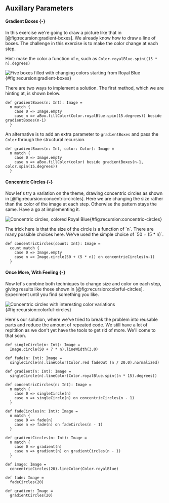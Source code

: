 ## Auxillary Parameters

#### Gradient Boxes {-}

In this exercise we're going to draw a picture like that in [@fig:recursion:gradient-boxes].
We already know how to draw a line of boxes.
The challenge in this exercise is to make the color change at each step.

Hint: make the color a function of `n`, such as `Color.royalBlue.spin((15 * n).degrees)`

![Five boxes filled with changing colors starting from Royal Blue](./src/pages/recursion/gradient-boxes.pdf+svg){#fig:recursion:gradient-boxes}

<div class="solution">

There are two ways to implement a solution. 
The first method, which we are hinting at, is shown below.

```tut:book
def gradientBoxes(n: Int): Image =
  n match {
    case 0 => Image.empty
    case n => aBox.fillColor(Color.royalBlue.spin(15.degrees)) beside gradientBoxes(n-1)
  }
```

An alternative is to add an extra parameter to `gradientBoxes` and pass the `Color` through the structural recursion.

```tut:book
def gradientBoxes(n: Int, color: Color): Image =
  n match {
    case 0 => Image.empty
    case n => aBox.fillColor(color) beside gradientBoxes(n-1, color.spin(15.degrees))
  }
```
</div>

#### Concentric Circles {-}

Now let's try a variation on the theme, drawing concentric circles as shown in [@fig:recursion:concentric-circles]. Here we are changing the size rather than the color of the image at each step. Otherwise the pattern stays the same. Have a go at implementing it.

![Concentric circles, colored Royal Blue](./src/pages/recursion/concentric-circles.pdf+svg){#fig:recursion:concentric-circles}

<div class="solution">
The trick here is that the size of the circle is a function of `n`. There are many possible choices here. We've used the simple choice of `50 + (5 * n)`.

```tut:book
def concentricCircles(count: Int): Image =
  count match {
    case 0 => Image.empty
    case n => Image.circle(50 + (5 * n)) on concentricCircles(n-1)
  }
```
</div>

#### Once More, With Feeling {-}

Now let's combine both techniques to change size and color on each step, giving results like those shown in [@fig:recursion:colorful-circles]. Experiment until you find something you like.

![Concentric circles with interesting color variations](./src/pages/recursion/colorful-circles.pdf+svg){#fig:recursion:colorful-circles}

<div class="solution">
Here's our solution, where we've tried to break the problem into reusable parts and reduce the amount of repeated code. We still have a lot of repitition as we don't yet have the tools to get rid of more. We'll come to that soon.

```tut:book
def singleCircle(n: Int): Image =
  Image.circle(50 + 7 * n).lineWidth(3.0)

def fade(n: Int): Image =
  singleCircle(n).lineColor(Color.red fadeOut (n / 20.0).normalized)

def gradient(n: Int): Image =
  singleCircle(n).lineColor(Color.royalBlue.spin((n * 15).degrees))

def concentricCircles(n: Int): Image =
  n match {
    case 0 => singleCircle(n)
    case n => singleCircle(n) on concentricCircles(n - 1)
  }

def fadeCircles(n: Int): Image =
  n match {
    case 0 => fade(n)
    case n => fade(n) on fadeCircles(n - 1)
  }

def gradientCircles(n: Int): Image =
  n match {
    case 0 => gradient(n)
    case n => gradient(n) on gradientCircles(n - 1)
  }

def image: Image =
  concentricCircles(20).lineColor(Color.royalBlue)

def fade: Image =
  fadeCircles(20)

def gradient: Image =
  gradientCircles(20)
```
</div>

